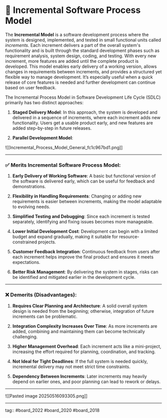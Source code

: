 # 🌼 Incremental Software Process Model

The **Incremental Model** is a software development process where the system is designed, implemented, and tested in small functional units called _increments_. Each increment delivers a part of the overall system's functionality and is built through the standard development phases such as requirement analysis, system design, coding, and testing. With every new increment, more features are added until the complete product is developed. This model enables early delivery of a working version, allows changes in requirements between increments, and provides a structured yet flexible way to manage development. It’s especially useful when a quick release of core features is needed and further development can continue based on user feedback.

The Incremental Process Model in Software Development Life Cycle (SDLC) primarily has two distinct approaches:

1. **Staged Delivery Model**: In this approach, the system is developed and delivered in a sequence of increments, where each increment adds new functionality. Users get a usable product early, and new features are added step-by-step in future releases.
   
2. **Parallel Development Model**: 

![[Incremental_Process_Model_General_fc1c967bd1.png]]


---

### ✅ **Merits Incremental Software Process Model:**

1. **Early Delivery of Working Software**: A basic but functional version of the software is delivered early, which can be useful for feedback and demonstrations.

2. **Flexibility in Handling Requirements**: Changing or adding new requirements is easier between increments, making the model adaptable to evolving needs.

3. **Simplified Testing and Debugging**: Since each increment is tested separately, identifying and fixing issues becomes more manageable.

4. **Lower Initial Development Cost**: Development can begin with a limited budget and expand gradually, making it suitable for resource-constrained projects.

5. **Customer Feedback Integration**: Continuous feedback from users after each increment helps improve the final product and ensures it meets expectations.

6. **Better Risk Management**: By delivering the system in stages, risks can be identified and mitigated earlier in the development cycle.

--- 

### ❌ **Demerits (Disadvantages):**

1. **Requires Clear Planning and Architecture**: A solid overall system design is needed from the beginning; otherwise, integration of future increments can be problematic.

2. **Integration Complexity Increases Over Time**: As more increments are added, combining and maintaining them can become technically challenging.

3. **Higher Management Overhead**: Each increment acts like a mini-project, increasing the effort required for planning, coordination, and tracking.

4. **Not Ideal for Tight Deadlines**: If the full system is needed quickly, incremental delivery may not meet strict time constraints.

5. **Dependency Between Increments**: Later increments may heavily depend on earlier ones, and poor planning can lead to rework or delays.

---

![[Pasted image 20250516093305.png]]

---

tag::  #board_2022 #board_2020 #board_2018 